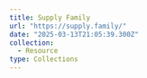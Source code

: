 ```yaml
---
title: Supply Family
url: "https://supply.family/"
date: "2025-03-13T21:05:39.300Z"
collection:
  - Resource
type: Collections
---
```

